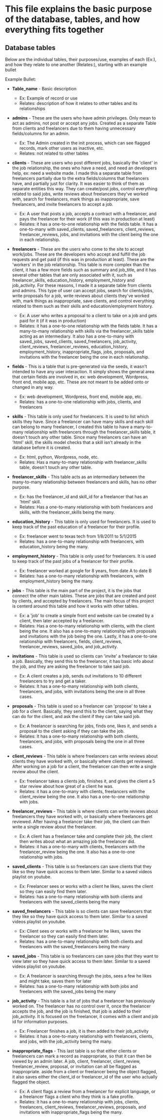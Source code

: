 # This file explains the basic purpose of the database, tables, and how everything fits together

## Database tables
Below are the individual tables, their purposes/use, examples of each (Ex:), and how they relate to one another (Relates:), starting with an example bullet

Example Bullet:
* **Table_name** - Basic description
	* Ex: Example of record or use
	* Relates: description of how it relates to other tables and its relationships


* **admins** - These are the users who have admin privileges. Only mean to act as admins, not post or accept any jobs. Created as a separate Table from clients and freelancers due to them having unnecessary fields/columns for an admin.
	* Ex: The Admin created in the init process, which can see flagged records, mark other users as inactive, etc.
	* Relates: not related to other tables

* **clients** - These are users who post different jobs, basically the 'client' in the job relationship, the ones who have a need, and need an developers help, ex: need a website made. I made this a separate table from freelancers partially due to the extra fields/columns that freelancers have, and partially just for clarity. It was easier to think of them as separate entities this way. They can create/post jobs, control everything related to said jobs, write reviews about freelancers they've worked with, search for freelancers, mark things as inappropriate, save freelancers, and invite freelancers to accept a job.
	* Ex: A user that posts a job, accepts a contract with a freelancer, and pays the freelancer for their work (if this was in production at least)
	* Relates: it has a one-to-one relationship with the fields table. It has a one-to-many with saved_clients, saved_freelancers, client_reviews, freelancer_reviews, jobs, and invitations with the client being the one in each relationship.

* **freelancers** - These are the users who come to the site to accept work/jobs. These are the developers who accept and fulfill the job requests and get paid (if this was in production at least). These are the 'workers' in the job relationship. This table is more complex than the client, it has a few more fields such as summary and job_title, and it has several other tables that are only associated with it, such as freelancer_skills, education_history, employment_history and job_activity. For these reasons, I made it a separate table from clients and admins. This type of user can accept jobs, search for clients/jobs, write proposals for a job, write reviews about clients they've worked with, mark things as inappropriate, save clients, and control everything related to them such as their skills and education/employment history.
	* Ex: A user who writes a proposal to a client to take on a job and gets paid for it (if it was in production)
	* Relates: it has a one-to-one relationship with the fields table. It has a many-to-many relationship with skills via the freelancer_skills table acting as an intermediary. It also has a one-to-many with saved_jobs, saved_clients, saved_freelancers, job_activity, client_reviews, freelancer_reviews, education_history, employment_history, inappropriate_flags, jobs, proposals, and invitations with the freelancer being the one in each relationship.

* **fields** - This is a table that is pre-generated via the seeds, it wasn't intended to have any user interaction. It simply shows the general area that certain fields are involved in, ex: web development, Wordpress, front end, mobile app, etc. These are not meant to be added onto or changed in any way.
	* Ex: web development, Wordpress, front end, mobile app, etc.
	* Relates: has a one-to-one relationship with jobs, clients, and freelancers

* **skills** - This table is only used for freelancers. It is used to list which skills they have. Since a freelancer can have many skills and each skill can belong to many freelancer, I created this table to have a many-to-many relationship with freelancers through the freelancer_skills table, it doesn't touch any other table. Since many freelancers can have an 'html' skill, the skills model checks that a skill isn't already in the database before it is created.
	* Ex: html, python, Wordpress, node, etc.
	* Relates: Has a many-to-many relationship with freelancer_skills table, doesn't touch any other table.

* **freelancer_skills** - This table acts as an intermediary between the many-to-many relationship between freelancers and skills, has no other purpose.
	* Ex: has the freelancer_id and skill_id for a freelancer that has an 'html' skill.
	* Relates: Has a one-to-many relationship with both freelancers and skills, with the freelancer_skills being the many.

* **education_history** - This table is only used for freelancers. It is used to keep track of the past education of a freelancer for their profile.
	* Ex: freelancer went to texas tech from 1/8/2011 to 5/1/2015
	* Relates: has a one-to-many relationship with freelancers, with education_history being the many.

* **employment_history** - This table is only used for freelancers. It is used to keep track of the past jobs of a freelancer for their profile.
	* Ex: freelancer worked at google for 8 years, from date A to date B
	* Relates: has a one-to-many relationship with freelancers, with employment_history being the many.

* **jobs** - This table is the main part of the project, it is the jobs that connect the other main tables. These are jobs that are created and post by clients, and accepted by freelancers. The main focus of this project is centerd around this table and how it works with other tables.
	* Ex: a 'job' to create a simple front end website can be created by a client, then later accepted by a freelancer.
	* Relates: Has a one-to-many relationship with clients, with the client being the one. It also has a one-to-many relationship with proposals and invitations with the job being the one. Lastly, it has a one-to-one relationship with freelancers, fields, client_reviews, freelancer_reviews, saved_jobs, and job_activity.

* **invitations** - This table is used so clients can 'invite' a freelancer to take a job. Basically, they send this to the freelancer, it has basic info about the job, and they are asking the freelancer to take said job.
	* Ex: A client creates a job, sends out invitations to 10 different freelancers to try and get a taker.
	* Relates: It has a one-to-many relationship with both clients, freelancers, and jobs, with invitations being the one in all three cases.

* **proposals** - This table is used so a freelancer can 'propose' to take a job for a client. Basically, they send this to the client, saying what they can do for the client, and ask the client if they can take said job.
	* Ex: A freelancer is searching for jobs, finds one, likes it, and sends a proposal to the client asking if they can take the job.
	* Relates: It has a one-to-many relationship with both clients, freelancers, and jobs, with proposals being the one in all three cases.

* **client_reviews** - This table is where freelancers can write reviews about clients they have worked with, or basically where clients get reviewed. After working on a job for a client, the freelancer can then write a single review about the client.
	* Ex: freelancer takes a clients job, finishes it, and gives the client a 5 star review about how great of a client he was.
	* Relates: it has a one-to-many with clients, freelancers with the client_review being the one. It also has a one-to-one relationship with jobs.

* **freelancer_reviews** - This table is where clients can write reviews about freelancers they have worked with, or basically where freelancers get reviewed. After having a freelancer take their job, the client can then write a single review about the freelancer.
	* Ex: A client has a freelancer take and complete their job, the client then writes about what an amazing job the freelancer did.
	* Relates: it has a one-to-many with clients, freelancers with the freelancer_review being the one. It also has a one-to-one relationship with jobs.

* **saved_clients** - This table is so freelancers can save clients that they like so they have quick access to them later. Similar to a saved videos playlist on youtube.
	* Ex: Freelancer sees or works with a client he likes, saves the client so they can easily find them later.
	* Relates: has a one-to-many relationship with both clients and freelancers with the saved_clients being the many

* **saved_freelancers** - This table is so clients can save freelancers that they like so they have quick access to them later. Similar to a saved videos playlist on youtube.
	* Ex: Client sees or works with a freelancer he likes, saves the freelancer so they can easily find them later.
	* Relates: has a one-to-many relationship with both clients and freelancers with the saved_freelancers being the many

* **saved_jobs** - This table is so freelancers can save jobs that they want to view later so they have quick access to them later. Similar to a saved videos playlist on youtube.
	* Ex: A freelancer is searching through the jobs, sees a few he likes and might take, saves them for later
	* Relates: has a one-to-many relationship with both jobs and freelancers with the saved_jobs being the many

* **job_activity** - This table is a list of jobs that a freelancer has previously worked on. The freelancer has no control over it, once the freelancer accepts the job, and the job is finished, that job is added to their job_activity. It is focused on the freelancer, it comes with a client and job id for information purposes.
	* Ex: Freelancer finishes a job, it is then added to their job_activity
	* Relates: it has a one-to-many relationship with freelancers, clients, and jobs, with the job_activity being the many.

* **inappropriate_flags** - This last table is so that either clients or freelancers can mark a record as inappropriate, so that it can then be viewed by an admin later. A job, client, freelancer, client_review, freelancer_review, proposal, or invitation can all be flagged as inappropriate. aside from a client or freelancer being the object flagged, it also saves either the client_id or freelancer_id of the user who actually flagged the object.
	* Ex: A client flags a review from a freelancer for explicit language, or a freelancer flags a client who they think is a fake profile.
	* Relates: It has a one-to-many relationship with jobs, clients, freelancers, client_reviews, freelancer_reviews, proposals, and invitations with inappropriate_flags being the many.
